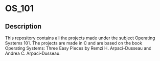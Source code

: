 # OS_101

## Description

This repository contains all the projects made under the subject Operating Systems 101. The projects are made in C and are based on the book Operating Systems: Three Easy Pieces by Remzi H. Arpaci-Dusseau and Andrea C. Arpaci-Dusseau.
